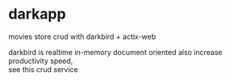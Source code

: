 # darkapp
movies store crud with darkbird + actix-web

darkbird is realtime in-memory document oriented 
also increase productivity speed,  
see this crud service
